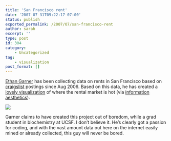 ```yaml
---
title: 'San Francisco rent'
date: '2007-07-31T09:22:17-07:00'
status: publish
exported_permalink: /2007/07/san-francisco-rent
author: sarah
excerpt: ''
type: post
id: 304
category:
    - Uncategorized
tag:
    - visualization
post_format: []
---
```

[Ethan Garner](http://mullinslab.ucsf.edu/ethan) has been collecting data on rents in San Francisco based on [craigslist](http://www.craigslist.org) postings since Aug 2006. Based on this data, he has created a [lovely visualization](http://mullinslab2.ucsf.edu/craigstats/) of where the rental market is hot (via [information aesthetics](http://infosthetics.com/archives/2007/07/craigstats_craigslist_rental_housing.html)).

![](https://www.ultrasaurus.com/images/blog/sf-rent-heatmap.png)

Garner claims to have created this project out of boredom, while a grad student in biochemistry at UCSF. I don’t believe it. He’s clearly got a passion for coding, and with the vast amount data out here on the internet easily mined or already collected, this guy will never be bored.